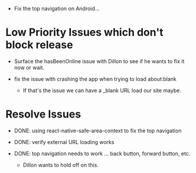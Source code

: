 
- Fix the top navigation on Android...

# Low Priority Issues which don't block release

- Surface the hasBeenOnline issue with Dillon to see if he wants to fix it now
  or wait.

- fix the issue with crashing the app when trying to load about:blank
  - If that's the issue we can have a _blank URL load our site maybe.

# Resolve Issues

- DONE: using react-native-safe-area-context to fix the top navigation

- DONE: verify external URL loading works

- DONE: top navigation needs to work ... back button, forward button, etc.
  - Dillon wants to hold off on this.  
